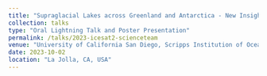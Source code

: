 ```yaml
---
title: "Supraglacial Lakes across Greenland and Antarctica - New Insights from Five Years of ICESat-2 Meltwater Depth Measurements."
collection: talks
type: "Oral Lightning Talk and Poster Presentation"
permalink: /talks/2023-icesat2-scienceteam
venue: "University of California San Diego, Scripps Institution of Oceanography"
date: 2023-10-02
location: "La Jolla, CA, USA"
---
```



